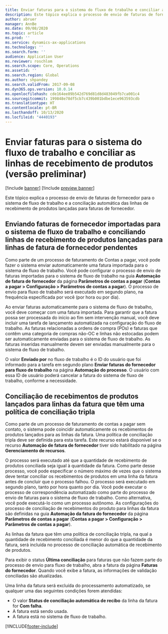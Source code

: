 ```yaml
---
title: Enviar faturas para o sistema do fluxo de trabalho e conciliar as linhas de recebimento de produtos (versão preliminar)
description: Este tópico explica o processo de envio de faturas de fornecedor para o sistema de fluxo de trabalho e a conciliação automática das linhas de recebimento de produtos lançadas para faturas de fornecedor.
author: abruer
manager: AnnBe
ms.date: 09/08/2020
ms.topic: article
ms.prod: ''
ms.service: dynamics-ax-applications
ms.technology: ''
ms.search.form: ''
audience: Application User
ms.reviewer: roschlom
ms.search.scope: Core, Operations
ms.assetid: ''
ms.search.region: Global
ms.author: shpandey
ms.search.validFrom: 2017-09-08
ms.dyn365.ops.version: 10.0.14
ms.openlocfilehash: cde164ee89b542d769d81d8d483049fb7ca001c4
ms.sourcegitcommit: 199848e78df5cb7c439b001bdbe1ece963593cdb
ms.translationtype: HT
ms.contentlocale: pt-BR
ms.lasthandoff: 10/13/2020
ms.locfileid: "4440193"
---
```

# <a name="submit-invoices-to-the-workflow-system-and-match-product-receipt-lines-preview"></a>Enviar faturas para o sistema do fluxo de trabalho e conciliar as linhas de recebimento de produtos (versão preliminar)

[!include [banner](../includes/banner.md)]
[!include [preview banner](../includes/preview-banner.md)]

Este tópico explica o processo de envio de faturas de fornecedor para o sistema de fluxo de trabalho e a conciliação automática das linhas de recebimento de produtos lançadas para faturas de fornecedor.

## <a name="submitting-imported-vendor-invoices-to-the-workflow-system-and-matching-posted-product-receipt-lines-to-pending-vendor-invoice-lines"></a>Enviando faturas de fornecedor importadas para o sistema de fluxo de trabalho e conciliando linhas de recebimento de produtos lançadas para linhas de fatura de fornecedor pendentes

Como parte de um processo de faturamento de Contas a pagar, você pode fazer o sistema enviar automaticamente uma fatura importada para o sistema de fluxo de trabalho. Você pode configurar o processo de envio de faturas importadas para o sistema de fluxo de trabalho na guia **Automação de fatura de fornecedor** da página **Parâmetros de contas a pagar** (**Contas a pagar \> Configuração \> Parâmetros de contas a pagar**). O processo de envio para fluxo de trabalho será executado em segundo plano, na frequência especificada por você (por hora ou por dia).

Ao enviar faturas automaticamente para o sistema de fluxo de trabalho, você deve começar com uma fatura importada. Para garantir que a fatura possa ser processada do início ao fim sem intervenção manual, você deve incluir uma tarefa de lançamento automatizada na configuração do fluxo de trabalho. As faturas relacionadas a ordens de compra (POs) e faturas que contêm uma categoria de compras não-OC e linhas não estocadas podem ser automaticamente enviadas para o sistema de fluxo de trabalho. As faturas inseridas manualmente devem ser enviadas manualmente para o sistema de fluxo de trabalho.

O valor **Enviado por** no fluxo de trabalho é o ID do usuário que foi informado para a tarefa em segundo plano **Enviar faturas do fornecedor para fluxo de trabalho** na página **Automação do processo**. O usuário com essa ID de usuário poderá cancelar a fatura do sistema de fluxo de trabalho, conforme a necessidade.

## <a name="matching-posted-product-receipts-to-invoice-lines-that-have-a-three-way-matching-policy"></a>Conciliação de recebimentos de produtos lançados para linhas da fatura que têm uma política de conciliação tripla

Como parte de um processo de faturamento de contas a pagar sem contato, o sistema pode coincidir automaticamente os recebimentos de produtos lançados para as linhas da fatura. Uma política de conciliação tripla deve ser definida para esta tarefa. Este recurso estará disponível se o recurso **Automação de fatura de fornecedor** tiver sido habilitado na página **Gerenciamento de recursos**.

O processo será executado até que a quantidade de recebimento de produtos conciliada seja igual à quantidade da fatura. Como parte desse processo, você pode especificar o número máximo de vezes que o sistema deve tentar conciliar os recebimentos de produtos em uma linha da fatura antes de concluir que o processo falhou. O processo será executado em segundo plano, tanto por hora quanto por dia. Você pode executar o processo de correspondência automatizado como parte do processo de envio de faturas para o sistema de fluxo de trabalho. Como alternativa, você pode executá-lo como um processo autônomo. As configurações do processo de conciliação de recebimentos do produto para linhas da fatura são definidas na guia **Automação da fatura do fornecedor** da página **Parâmetros de contas a pagar** (**Contas a pagar \> Configuração \> Parâmetros de contas a pagar**).

As linhas da fatura que têm uma política de conciliação tripla, na qual a quantidade de recebimento conciliada é menor do que a quantidade da fatura, será incluída no processo de conciliação automática de recebimento de produtos.

Para exibir o status **Última conciliação** para faturas que não fazem parte do processo de envio para fluxo de trabalho, abra a fatura da página **Faturas do fornecedor**. Quando você exibe a fatura, as informações de validação conciliadas são atualizadas.

Uma linha da fatura será excluída do processamento automatizado, se qualquer uma das seguintes condições forem atendidas:

- O valor **Status de conciliação automática de recibo** da linha da fatura for **Com falha**.
- A fatura está sendo usada.
- A fatura está no sistema de fluxo de trabalho.


[!INCLUDE[footer-include](../../includes/footer-banner.md)]